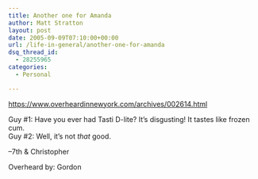 ```yaml
---
title: Another one for Amanda
author: Matt Stratton
layout: post
date: 2005-09-09T07:10:00+00:00
url: /life-in-general/another-one-for-amanda
dsq_thread_id:
  - 28255965
categories:
  - Personal

---
```

<div>
  <p class="ljsyndicationlink">
    <a href="https://www.overheardinnewyork.com/archives/002614.html">https://www.overheardinnewyork.com/archives/002614.html</a>
  </p>
  
  <p>
    Guy #1: Have you ever had Tasti D-lite? It&#8217;s disgusting! It tastes like frozen cum.<br /> Guy #2: Well, it&#8217;s not <em>that</em> good.
  </p>
  
  <p>
    &#8211;7th & Christopher
  </p>
  
  <p>
    Overheard by: Gordon
  </p></p>
</div>